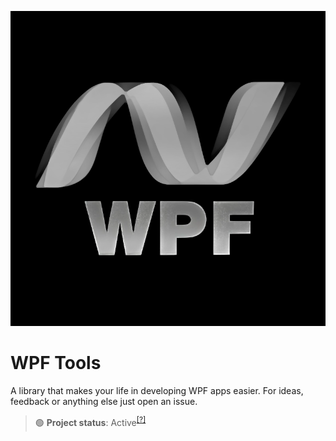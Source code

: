 ![Logo](https://raw.githubusercontent.com/BlyZeYT/WpfTools/master/logo.png)

# WPF Tools
A library that makes your life in developing WPF apps easier.
For ideas, feedback or anything else just open an issue.

> 🟢 **Project status**: Active<sup>[[?]](https://github.com/BlyZeYT/.github/blob/master/project-status.md)</sup>